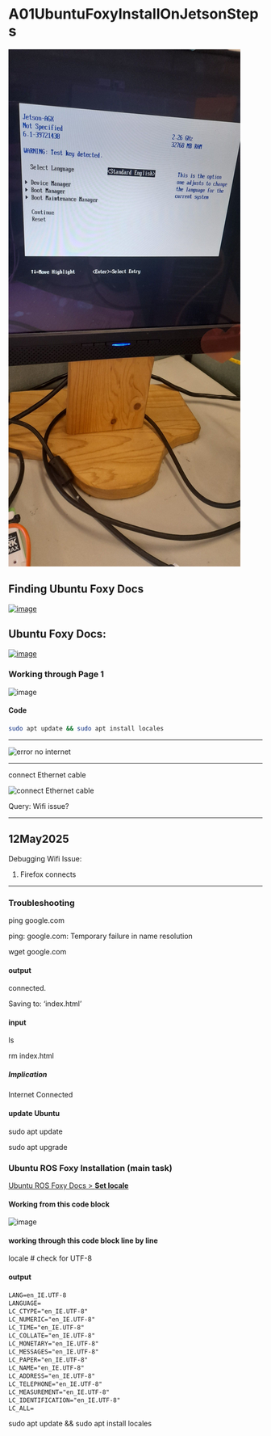 # A01UbuntuFoxyInstallOnJetsonSteps

![Jetson AGX Ubuntu Foxy Boot Screen](/static/images/A01202505091520V01JetsonAGXUbuntuFoxyBootScreen.jpeg)

## Finding Ubuntu Foxy Docs

[![image](https://github.com/user-attachments/assets/c3b510ca-0b6a-4e3a-baec-bdf1683075a4)](https://www.google.com/search?q=https%3A%2F%2Fdocs.ros.org%2Fen%2Ffoxy%2FInstallation%2FUbuntu-Install-Debians.html&num=10&newwindow=1&sca_esv=5c6211a02afc286c&sxsrf=AHTn8zougsJClx8NmJJAld9DRBtdGRcGrg%3A1746803450863&ei=-hoeaJDANI6vhbIPzfqZ4QI&ved=0ahUKEwiQpbn51ZaNAxWOV0EAHU19JiwQ4dUDCBA&uact=5&oq=https%3A%2F%2Fdocs.ros.org%2Fen%2Ffoxy%2FInstallation%2FUbuntu-Install-Debians.html&gs_lp=Egxnd3Mtd2l6LXNlcnAiRWh0dHBzOi8vZG9jcy5yb3Mub3JnL2VuL2ZveHkvSW5zdGFsbGF0aW9uL1VidW50dS1JbnN0YWxsLURlYmlhbnMuaHRtbEgAUABYAHAAeACQAQCYAQCgAQCqAQC4AQPIAQD4AQGYAgCgAgCYAwCSBwCgBwCyBwC4BwDCBwDIBwA&sclient=gws-wiz-serp)

## Ubuntu Foxy Docs:

[![image](https://github.com/user-attachments/assets/bbb404a9-12da-4cc8-bced-bfae59406a3f)](https://docs.ros.org/en/foxy/Installation/Ubuntu-Install-Debians.html)

### Working through Page 1

![image](https://github.com/user-attachments/assets/107badbd-2d59-4548-bd18-6d2b83753273)

#### Code

```bash
sudo apt update && sudo apt install locales
```

____

![error no internet](https://github.com/user-attachments/assets/2078bbfa-23e3-4acd-a83b-32f178e669b6)

____

connect Ethernet cable

![connect Ethernet cable](https://github.com/user-attachments/assets/caf71dba-235d-47c7-9b19-b351a8e90a06)

Query: Wifi issue?

____

## 12May2025

Debugging Wifi Issue:

1. Firefox connects

_____

### Troubleshooting

ping google.com

ping: google.com: Temporary failure in name resolution

wget google.com

#### output

connected.

Saving to: ‘index.html’

#### input

ls

rm index.html

##### Implication

Internet Connected

#### update Ubuntu

sudo apt update

sudo apt upgrade

### Ubuntu ROS Foxy Installation (main task)

[Ubuntu ROS Foxy Docs > **Set locale**](https://docs.ros.org/en/foxy/Installation/Ubuntu-Install-Debians.html#id2)

#### Working from this code block

![image](https://github.com/user-attachments/assets/7db22ba8-baac-4078-ae91-006d43f00988)

#### working through this code block line by line

locale  # check for UTF-8

#### output

```
LANG=en_IE.UTF-8
LANGUAGE=
LC_CTYPE="en_IE.UTF-8"
LC_NUMERIC="en_IE.UTF-8"
LC_TIME="en_IE.UTF-8"
LC_COLLATE="en_IE.UTF-8"
LC_MONETARY="en_IE.UTF-8"
LC_MESSAGES="en_IE.UTF-8"
LC_PAPER="en_IE.UTF-8"
LC_NAME="en_IE.UTF-8"
LC_ADDRESS="en_IE.UTF-8"
LC_TELEPHONE="en_IE.UTF-8"
LC_MEASUREMENT="en_IE.UTF-8"
LC_IDENTIFICATION="en_IE.UTF-8"
LC_ALL=
```

sudo apt update && sudo apt install locales
